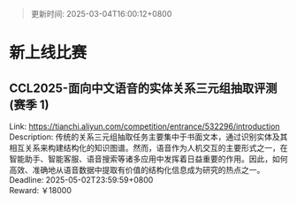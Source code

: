 > 更新时间: 2025-03-04T16:00:12+0800 

# 新上线比赛


## CCL2025-面向中文语音的实体关系三元组抽取评测(赛季 1)
Link: https://tianchi.aliyun.com/competition/entrance/532296/introduction  
Description: 传统的关系三元组抽取任务主要集中于书面文本，通过识别实体及其相互关系来构建结构化的知识图谱。然而，语音作为人机交互的主要形式之一，在智能助手、智能客服、语音搜索等诸多应用中发挥着日益重要的作用。因此，如何高效、准确地从语音数据中提取有价值的结构化信息成为研究的热点之一。  
Deadline: 2025-05-02T23:59:59+0800  
Reward: ￥18000  

